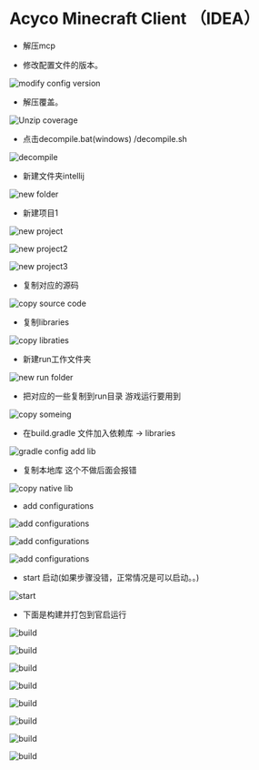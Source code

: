 # Acyco Minecraft Client （IDEA）
 
 - 解压mcp 
 
 - 修改配置文件的版本。
 
 ![modify config version](./picture/2.png)
 
 - 解压覆盖。
 
 ![Unzip coverage](./picture/3.png)
 
 - 点击decompile.bat(windows) /decompile.sh
 
 ![decompile](./picture/4.png)
 
 - 新建文件夹intellij 
  
  ![new folder](./picture/1.png)
 
 - 新建项目1

  ![new project](./picture/5.png)
  
  ![new project2](./picture/6.png)
  
  ![new project3](./picture/7.png)
  
 - 复制对应的源码 
 
  ![copy source code](./picture/8.png)
  
 - 复制libraries
 
  ![copy libraties](./picture/9.png)
  
 - 新建run工作文件夹
 
  ![new run folder](./picture/10.png)
  
 - 把对应的一些复制到run目录 游戏运行要用到
 
  ![copy someing](./picture/11.png)
 
 - 在build.gradle 文件加入依赖库 -> libraries
 
  ![gradle config add lib](./picture/12.png)
  
  
  - 复制本地库 这个不做后面会报错 
  
  ![copy native lib](./picture/17.png)  
 
 - add configurations
  
  ![add configurations](./picture/13.png)
  
  ![add configurations](./picture/14.png)
  

  
  ![add configurations](./picture/16.png)
  
 - start 启动(如果步骤没错，正常情况是可以启动。。)

  ![start](./picture/18.png)
  
 - 下面是构建并打包到官启运行
 
  ![build](./picture/19.png)
  
  ![build](./picture/20.png)
  
  ![build](./picture/21.png)
  
  ![build](./picture/25.png)
  
  ![build](./picture/22.png)
  
  ![build](./picture/23.png)
 
  ![build](./picture/24.png)
 
  ![build](./picture/26.png)

  
  
  
 
 
  
 
  
 